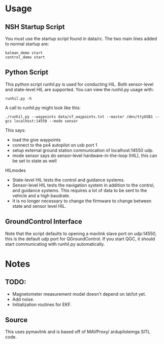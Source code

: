 # Usage

## NSH Startup Script

You must use the startup script found in data/rc. The two main lines added to normal startup are:
```
kalman_demo start
control_demo start
```

## Python Script

This python script runhil.py is used for conducting HIL. Both sensor-level and state-level HIL are supported. You can view the runhil.py usage with:
```
runhil.py -h
```

A call to runhil.py might look like this:
```
./runhil.py --waypoints data/sf_waypoints.txt --master /dev/ttyUSB1 --gcs localhost:14550 --mode sensor
```

This says:
* load the give waypoints
* connect to the px4 autopilot on usb port 1
* setup external ground station communication of localhost:14550 udp.
* mode sensor says do sensor-level hardware-in-the-loop (HIL), this can be set to state as well

HILmodes
* State-level HIL tests the control and guidance systems.
* Sensor-level HIL tests the navigation system in addition to the control, and guidance systems. This requires a lot of data to be sent to the vehicle and a high baudrate.
* It is no longer necessary to change the firmware to change between state and sensor level HIL.

## GroundControl Interface
Note that the script defaults to opening a mavlink slave port on udp:14550, this is the default udp port for QGroundControl. If you start QGC, it should start communicating with runhil.py automatically.

# Notes

## TODO:

* Magnetometer measurement model doesn't depend on lat/lot yet.
* Add noise.
* Initialization routines for EKF.

## Source

This uses pymavlink and is based off of MAVProxy/ ardupilotemga SITL code.
